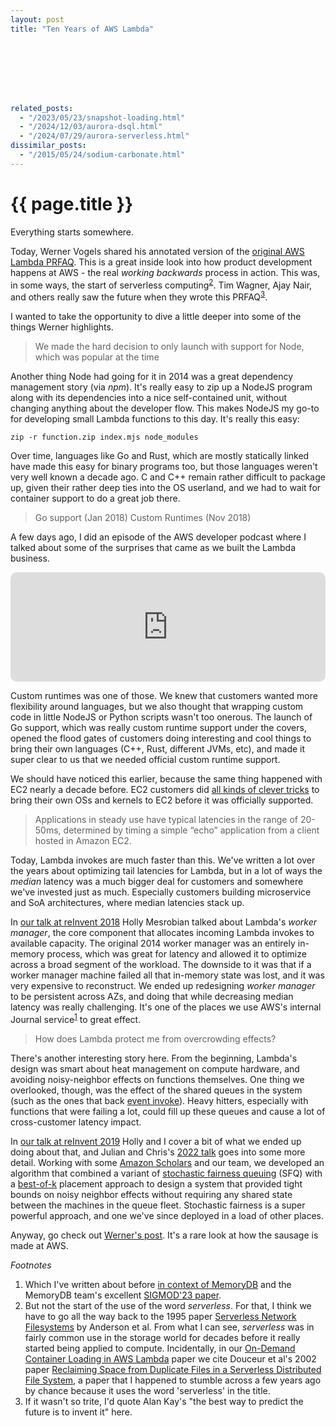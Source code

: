 ```yaml
---
layout: post
title: "Ten Years of AWS Lambda"








related_posts:
  - "/2023/05/23/snapshot-loading.html"
  - "/2024/12/03/aurora-dsql.html"
  - "/2024/07/29/aurora-serverless.html"
dissimilar_posts:
  - "/2015/05/24/sodium-carbonate.html"
---
```

{{ page.title }}
================

<p class="meta">Everything starts somewhere.</p>

Today, Werner Vogels shared his annotated version of the [original AWS Lambda PRFAQ](https://www.allthingsdistributed.com/2024/11/aws-lambda-turns-10-a-rare-look-at-the-doc-that-started-it.html). This is a great inside look into how product development happens at AWS - the real *working backwards* process in action. This was, in some ways, the start of serverless computing<sup>[2](#foot2)</sup>. Tim Wagner, Ajay Nair, and others really saw the future when they wrote this PRFAQ<sup>[3](#foot3)</sup>.

I wanted to take the opportunity to dive a little deeper into some of the things Werner highlights.

> We made the hard decision to only launch with support for Node, which was popular at the time

Another thing Node had going for it in 2014 was a great dependency management story (via *npm*). It's really easy to zip up a NodeJS program along with its dependencies into a nice self-contained unit, without changing anything about the developer flow. This makes NodeJS my go-to for developing small Lambda functions to this day. It's really this easy:

    zip -r function.zip index.mjs node_modules

Over time, languages like Go and Rust, which are mostly statically linked have made this easy for binary programs too, but those languages weren't very well known a decade ago. C and C++ remain rather difficult to package up, given their rather deep ties into the OS userland, and we had to wait for container support to do a great job there.

> Go support (Jan 2018)
> Custom Runtimes (Nov 2018)

A few days ago, I did an episode of the AWS developer podcast where I talked about some of the surprises that came as we built the Lambda business.

<iframe allow="autoplay *; encrypted-media *; fullscreen *; clipboard-write" frameborder="0" height="175" style="width:100%;max-width:660px;overflow:hidden;border-radius:10px;" sandbox="allow-forms allow-popups allow-same-origin allow-scripts allow-storage-access-by-user-activation allow-top-navigation-by-user-activation" src="https://embed.podcasts.apple.com/us/podcast/aws-lambda-a-decade-of-transformation/id1574162669?i=1000675303451&theme=auto"></iframe>

Custom runtimes was one of those. We knew that customers wanted more flexibility around languages, but we also thought that wrapping custom code in little NodeJS or Python scripts wasn't too onerous. The launch of Go support, which was really custom runtime support under the covers, opened the flood gates of customers doing interesting and cool things to bring their own languages (C++, Rust, different JVMs, etc), and made it super clear to us that we needed official custom runtime support.

We should have noticed this earlier, because the same thing happened with EC2 nearly a decade before. EC2 customers did [all kinds of clever tricks](https://www.daemonology.net/blog/2011-07-08-FreeBSD-on-EC2-via-defenestration.html) to bring their own OSs and kernels to EC2 before it was officially supported.

> Applications in steady use have typical latencies in the range of 20-50ms, determined by timing a simple “echo” application from a client hosted in Amazon EC2.

Today, Lambda invokes are much faster than this. We've written a lot over the years about optimizing tail latencies for Lambda, but in a lot of ways the *median* latency was a much bigger deal for customers and somewhere we've invested just as much. Especially customers building microservice and SoA architectures, where median latencies stack up. 

In [our talk at reInvent 2018](https://www.youtube.com/watch?v=QdzV04T_kec) Holly Mesrobian talked about Lambda's *worker manager*, the core component that allocates incoming Lambda invokes to available capacity. The original 2014 worker manager was an entirely in-memory process, which was great for latency and allowed it to optimize across a broad segment of the workload. The downside to it was that if a worker manager machine failed all that in-memory state was lost, and it was very expensive to reconstruct. We ended up redesigning *worker manager* to be persistent across AZs, and doing that while decreasing median latency was really challenging. It's one of the places we use AWS's internal Journal service<sup>[1](#foot1)</sup> to great effect.

> How does Lambda protect me from overcrowding effects?

There's another interesting story here. From the beginning, Lambda's design was smart about heat management on compute hardware, and avoiding noisy-neighbor effects on functions themselves. One thing we overlooked, though, was the effect of the shared queues in the system (such as the ones that back [event invoke](https://docs.aws.amazon.com/lambda/latest/api/API_Invoke.html)). Heavy hitters, especially with functions that were failing a lot, could fill up these queues and cause a lot of cross-customer latency impact.

In [our talk at reInvent 2019](https://www.youtube.com/watch?v=xmacMfbrG28) Holly and I cover a bit of what we ended up doing about that, and Julian and Chris's [2022 talk](https://www.youtube.com/watch?v=0_jfH6qijVY) goes into some more detail. Working with some [Amazon Scholars](https://www.amazon.science/scholars) and our team, we developed an algorithm that combined a variant of [stochastic fairness queuing](https://ieeexplore.ieee.org/document/91316) (SFQ) with a [best-of-k](https://brooker.co.za/blog/2018/01/01/balls-into-bins.html) placement approach to design a system that provided tight bounds on noisy neighbor effects without requiring any shared state between the machines in the queue fleet. Stochastic fairness is a super powerful approach, and one we've since deployed in a load of other places.

Anyway, go check out [Werner's post](https://www.allthingsdistributed.com/2024/11/aws-lambda-turns-10-a-rare-look-at-the-doc-that-started-it.html). It's a rare look at how the sausage is made at AWS.

*Footnotes*

1. <a name="foot1"></a> Which I've written about before [in context of MemoryDB](https://brooker.co.za/blog/2024/04/25/memorydb.html) and the MemoryDB team's excellent [SIGMOD'23 paper](https://www.amazon.science/publications/amazon-memorydb-a-fast-and-durable-memory-first-cloud-database).
2. <a name="foot2"></a> But not the start of the use of the word *serverless*. For that, I think we have to go all the way back to the 1995 paper [Serverless Network Filesystems](https://dl.acm.org/doi/10.1145/225535.225537) by Anderson et al. From what I can see, *serverless* was in fairly common use in the storage world for decades before it really started being applied to compute. Incidentally, in our [On-Demand Container Loading in AWS Lambda](https://www.usenix.org/conference/atc23/presentation/brooker) paper we cite Douceur et al's 2002 paper [Reclaiming Space from Duplicate Files in a Serverless Distributed File System](https://www.microsoft.com/en-us/research/publication/reclaiming-space-from-duplicate-files-in-a-serverless-distributed-file-system/), a paper that I happened to stumble across a few years ago by chance because it uses the word 'serverless' in the title.
3. <a name="foot3"></a> If it wasn't so trite, I'd quote Alan Kay's "the best way to predict the future is to invent it" here.